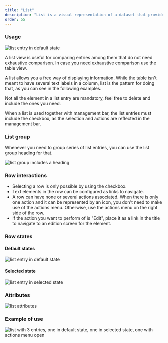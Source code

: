```yaml
---
title: "List"
description: "List is a visual representation of a dataset that provides more flexibility for arranging the data to display than a table and that is less visual explicit than a card view."
order: 55
---
```


### Usage

![list entry in default state](/images/lexicon-1/listItem.png)

A list view is useful for comparing entries among them that do not need exhaustive comparison. In case you need exhaustive comparison use the table view.

A list allows you a free way of displaying information. While the table isn't meant to have several text labels in a column, list is the pattern for doing that, as you can see in the following examples.

Not all the element in a list entry are mandatory, feel free to delete and include the ones you need.

When a list is used together with management bar, the list entries must include the checkbox, as the selection and actions are reflected in the management bar.

### List group

Whenever you need to group series of list entries, you can use the list group heading for that.

![list group includes a heading](/images/lexicon-1/listGroup.png)

### Row interactions

* Selecting a row is only possible by using the checkbox.
* Text elements in the row can be configured as links to navigate.
* A row can have none or several actions associated. When there is only one action and it can be represented by an icon, you don't need to make use of the actions menu. Otherwise, use the actions menu on the right side of the row.
* If the action you want to perform of is "Edit", place it as a link in the title to navigate to an edition screen for the element.

### Row states

#### Default states

![list entry in default state](/images/lexicon-1/listItem.png)

#### Selected state

![list entry in selected state](/images/lexicon-1/listSelected.png)

### Attributes

![list attributes](/images/lexicon-1/listAttributes.png)

### Example of use

![list with 3 entries, one in default state, one in selected state, one with actions menu open](/images/lexicon-1/listExample.png)
